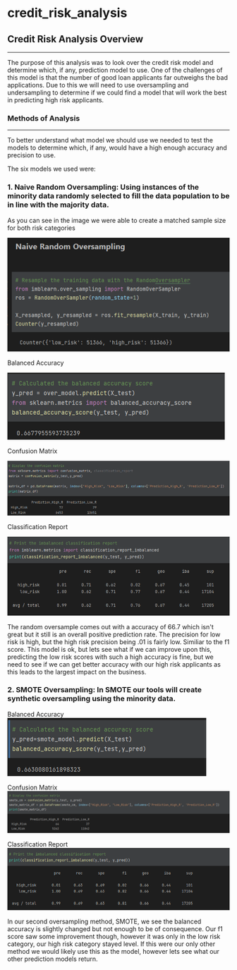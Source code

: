 # credit_risk_analysis

## Credit Risk Analysis Overview
________________________________

The purpose of this analysis was to look over the credit risk model and determine which, if any, prediction model to use. One of the challenges of this model is that the number of good loan applicants far outweighs the bad applications. Due to this we will need to use oversampling and undersampling to determine if we could find a model that will work the best in predicting high risk applicants.


### Methods of Analysis
_______________________

To better understand what model we should use we needed to test the models to determine which, if any, would have a high enough accuracy and precision to use. 

The six models we used were:


### 1. Naive Random Oversampling: Using instances of the minority data randomly selected to fill the data population to be in line with the majority data. 

As you can see in the image we were able to create a matched sample size for both risk categories

![This is an image](https://github.com/Bren42/credit_risk_analysis/blob/main/images/naive_random_oversample.png)

Balanced Accuracy

![This is an image](https://github.com/Bren42/credit_risk_analysis/blob/main/images/naive_random_balanced_accuracy.png)

Confusion Matrix

![This is an image](https://github.com/Bren42/credit_risk_analysis/blob/main/images/naive_confusion_matrix.png)

Classification Report

![This is an image](https://github.com/Bren42/credit_risk_analysis/blob/main/images/naive_classification_report.png)

The random oversample comes out with a accuracy of 66.7 which isn't great but it still is an overall positive prediction rate. The precision for low risk is high, but the high risk precision being .01 is fairly low. Similiar to the f1 score. This model is ok, but lets see what if we can improve upon this, predicting the low risk scores with such a high accuracy is fine, but we need to see if we can get better accuracy with our high risk applicants as this leads to the largest impact on the business.


### 2. SMOTE Oversampling: In SMOTE our tools will create synthetic oversampling using the minority data. 

Balanced Accuracy
![This is an image](https://github.com/Bren42/credit_risk_analysis/blob/main/images/smote_balanced_accuracy.png)

Confusion Matrix
![This is an image](https://github.com/Bren42/credit_risk_analysis/blob/main/images/smote_cm.png)

Classification Report
![This is an image](https://github.com/Bren42/credit_risk_analysis/blob/main/images/smote_cr.png)

In our second oversampling method, SMOTE, we see the balanced accuracy is slightly changed but not enough to be of consequence. Our f1 score saw some improvement though, however it was only in the low risk category, our high risk category stayed level. If this were our only other method we would likely use this as the model, however lets see what our other prediction models return. 




